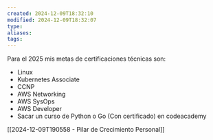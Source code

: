 ```yaml
---
created: 2024-12-09T18:32:10
modified: 2024-12-09T18:32:07
type: 
aliases: 
tags:
---
```

Para el 2025 mis metas de certificaciones técnicas son:
- Linux
- Kubernetes Associate
- CCNP
- AWS Networking
- AWS SysOps
- AWS Developer
- Sacar un curso de Python o Go (Con certificado) en codeacademy


[[2024-12-09T190558 - Pilar de Crecimiento Personal]]

